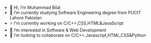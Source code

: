 - 👋 Hi, I’m Muhammad Bilal
- 🌱 I’m currently studying Software Engineering degree from PUCIT Lahore Pakistan
- ⚡ I'm currently working on C/C++,CSS,HTML&JavaScript
- 👀 I’m interested in Software & Web Development
- 💞️ I’m looking to collaborate on C/C++,Javascript,HTML,CSS&Python

<!---
Muhammad-Bilal-456/Muhammad-Bilal-456 is a ✨ special ✨ repository because its `README.md` (this file) appears on your GitHub profile.
You can click the Preview link to take a look at your changes.
--->
